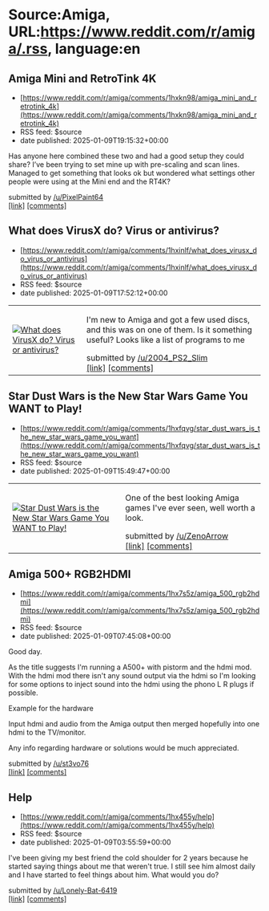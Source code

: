 # Source:Amiga, URL:https://www.reddit.com/r/amiga/.rss, language:en

## Amiga Mini and RetroTink 4K
 - [https://www.reddit.com/r/amiga/comments/1hxkn98/amiga_mini_and_retrotink_4k](https://www.reddit.com/r/amiga/comments/1hxkn98/amiga_mini_and_retrotink_4k)
 - RSS feed: $source
 - date published: 2025-01-09T19:15:32+00:00

<!-- SC_OFF --><div class="md"><p>Has anyone here combined these two and had a good setup they could share? I’ve been trying to set mine up with pre-scaling and scan lines. Managed to get something that looks ok but wondered what settings other people were using at the Mini end and the RT4K?</p> </div><!-- SC_ON --> &#32; submitted by &#32; <a href="https://www.reddit.com/user/PixelPaint64"> /u/PixelPaint64 </a> <br/> <span><a href="https://www.reddit.com/r/amiga/comments/1hxkn98/amiga_mini_and_retrotink_4k/">[link]</a></span> &#32; <span><a href="https://www.reddit.com/r/amiga/comments/1hxkn98/amiga_mini_and_retrotink_4k/">[comments]</a></span>

## What does VirusX do? Virus or antivirus?
 - [https://www.reddit.com/r/amiga/comments/1hxinlf/what_does_virusx_do_virus_or_antivirus](https://www.reddit.com/r/amiga/comments/1hxinlf/what_does_virusx_do_virus_or_antivirus)
 - RSS feed: $source
 - date published: 2025-01-09T17:52:12+00:00

<table> <tr><td> <a href="https://www.reddit.com/r/amiga/comments/1hxinlf/what_does_virusx_do_virus_or_antivirus/"> <img src="https://preview.redd.it/19uswr9wa0ce1.jpeg?width=640&amp;crop=smart&amp;auto=webp&amp;s=3d48f164f3a730b6736fdbdb90b1e16829bbdd61" alt="What does VirusX do? Virus or antivirus?" title="What does VirusX do? Virus or antivirus?" /> </a> </td><td> <!-- SC_OFF --><div class="md"><p>I&#39;m new to Amiga and got a few used discs, and this was on one of them. Is it something useful? Looks like a list of programs to me</p> </div><!-- SC_ON --> &#32; submitted by &#32; <a href="https://www.reddit.com/user/2004_PS2_Slim"> /u/2004_PS2_Slim </a> <br/> <span><a href="https://i.redd.it/19uswr9wa0ce1.jpeg">[link]</a></span> &#32; <span><a href="https://www.reddit.com/r/amiga/comments/1hxinlf/what_does_virusx_do_virus_or_antivirus/">[comments]</a></span> </td></tr></table>

## Star Dust Wars is the New Star Wars Game You WANT to Play!
 - [https://www.reddit.com/r/amiga/comments/1hxfqvg/star_dust_wars_is_the_new_star_wars_game_you_want](https://www.reddit.com/r/amiga/comments/1hxfqvg/star_dust_wars_is_the_new_star_wars_game_you_want)
 - RSS feed: $source
 - date published: 2025-01-09T15:49:47+00:00

<table> <tr><td> <a href="https://www.reddit.com/r/amiga/comments/1hxfqvg/star_dust_wars_is_the_new_star_wars_game_you_want/"> <img src="https://external-preview.redd.it/mtY6FrnQ1Ixh0EstYiExcsKMyI78zpf_-5momiIyaS8.jpg?width=320&amp;crop=smart&amp;auto=webp&amp;s=8be27267bd549169aaa477c9c054b3cf803ba988" alt="Star Dust Wars is the New Star Wars Game You WANT to Play!" title="Star Dust Wars is the New Star Wars Game You WANT to Play!" /> </a> </td><td> <!-- SC_OFF --><div class="md"><p>One of the best looking Amiga games I&#39;ve ever seen, well worth a look.</p> </div><!-- SC_ON --> &#32; submitted by &#32; <a href="https://www.reddit.com/user/ZenoArrow"> /u/ZenoArrow </a> <br/> <span><a href="https://youtu.be/4aNq8brYOso">[link]</a></span> &#32; <span><a href="https://www.reddit.com/r/amiga/comments/1hxfqvg/star_dust_wars_is_the_new_star_wars_game_you_want/">[comments]</a></span> </td></tr></table>

## Amiga 500+ RGB2HDMI
 - [https://www.reddit.com/r/amiga/comments/1hx7s5z/amiga_500_rgb2hdmi](https://www.reddit.com/r/amiga/comments/1hx7s5z/amiga_500_rgb2hdmi)
 - RSS feed: $source
 - date published: 2025-01-09T07:45:08+00:00

<!-- SC_OFF --><div class="md"><p>Good day.</p> <p>As the title suggests I&#39;m running a A500+ with pistorm and the hdmi mod. With the hdmi mod there isn&#39;t any sound output via the hdmi so I&#39;m looking for some options to inject sound into the hdmi using the phono L R plugs if possible. </p> <p>Example for the hardware</p> <p>Input hdmi and audio from the Amiga output then merged hopefully into one hdmi to the TV/monitor.</p> <p>Any info regarding hardware or solutions would be much appreciated.</p> </div><!-- SC_ON --> &#32; submitted by &#32; <a href="https://www.reddit.com/user/st3vo76"> /u/st3vo76 </a> <br/> <span><a href="https://www.reddit.com/r/amiga/comments/1hx7s5z/amiga_500_rgb2hdmi/">[link]</a></span> &#32; <span><a href="https://www.reddit.com/r/amiga/comments/1hx7s5z/amiga_500_rgb2hdmi/">[comments]</a></span>

## Help
 - [https://www.reddit.com/r/amiga/comments/1hx455y/help](https://www.reddit.com/r/amiga/comments/1hx455y/help)
 - RSS feed: $source
 - date published: 2025-01-09T03:55:59+00:00

<!-- SC_OFF --><div class="md"><p>I&#39;ve been giving my best friend the cold shoulder for 2 years because he started saying things about me that weren&#39;t true. I still see him almost daily and I have started to feel things about him. What would you do?</p> </div><!-- SC_ON --> &#32; submitted by &#32; <a href="https://www.reddit.com/user/Lonely-Bat-6419"> /u/Lonely-Bat-6419 </a> <br/> <span><a href="https://www.reddit.com/r/amiga/comments/1hx455y/help/">[link]</a></span> &#32; <span><a href="https://www.reddit.com/r/amiga/comments/1hx455y/help/">[comments]</a></span>

